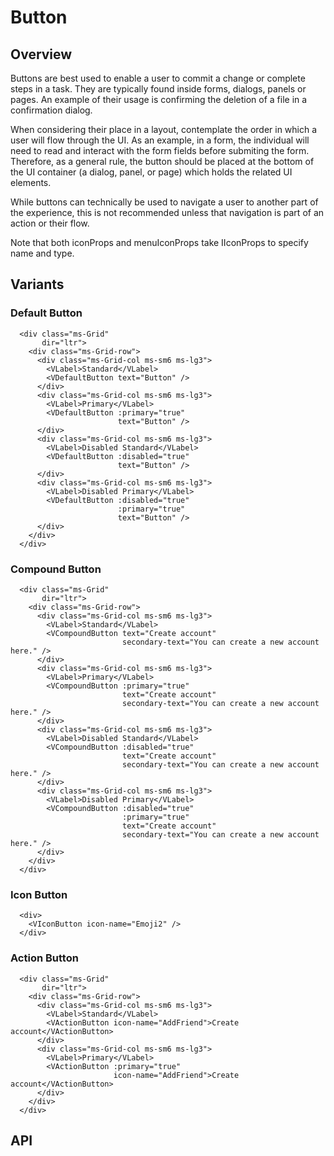 # Button

## Overview

Buttons are best used to enable a user to commit a change or complete steps in a
task. They are typically found inside forms, dialogs, panels or pages. An
example of their usage is confirming the deletion of a file in a confirmation
dialog.

When considering their place in a layout, contemplate the order in which a user
will flow through the UI. As an example, in a form, the individual will need to
read and interact with the form fields before submiting the form. Therefore, as
a general rule, the button should be placed at the bottom of the UI container (a
dialog, panel, or page) which holds the related UI elements.

While buttons can technically be used to navigate a user to another part of the
experience, this is not recommended unless that navigation is part of an action
or their flow.

Note that both iconProps and menuIconProps take IIconProps to specify name and
type.

## Variants

### Default Button

<basics-Button-DefaultButton />

```vue
  <div class="ms-Grid"
       dir="ltr">
    <div class="ms-Grid-row">
      <div class="ms-Grid-col ms-sm6 ms-lg3">
        <VLabel>Standard</VLabel>
        <VDefaultButton text="Button" />
      </div>
      <div class="ms-Grid-col ms-sm6 ms-lg3">
        <VLabel>Primary</VLabel>
        <VDefaultButton :primary="true"
                        text="Button" />
      </div>
      <div class="ms-Grid-col ms-sm6 ms-lg3">
        <VLabel>Disabled Standard</VLabel>
        <VDefaultButton :disabled="true"
                        text="Button" />
      </div>
      <div class="ms-Grid-col ms-sm6 ms-lg3">
        <VLabel>Disabled Primary</VLabel>
        <VDefaultButton :disabled="true"
                        :primary="true"
                        text="Button" />
      </div>
    </div>
  </div>
```

### Compound Button

<basics-Button-CompoundButton />

```vue
  <div class="ms-Grid"
       dir="ltr">
    <div class="ms-Grid-row">
      <div class="ms-Grid-col ms-sm6 ms-lg3">
        <VLabel>Standard</VLabel>
        <VCompoundButton text="Create account"
                         secondary-text="You can create a new account here." />
      </div>
      <div class="ms-Grid-col ms-sm6 ms-lg3">
        <VLabel>Primary</VLabel>
        <VCompoundButton :primary="true"
                         text="Create account"
                         secondary-text="You can create a new account here." />
      </div>
      <div class="ms-Grid-col ms-sm6 ms-lg3">
        <VLabel>Disabled Standard</VLabel>
        <VCompoundButton :disabled="true"
                         text="Create account"
                         secondary-text="You can create a new account here." />
      </div>
      <div class="ms-Grid-col ms-sm6 ms-lg3">
        <VLabel>Disabled Primary</VLabel>
        <VCompoundButton :disabled="true"
                         :primary="true"
                         text="Create account"
                         secondary-text="You can create a new account here." />
      </div>
    </div>
  </div>
```

### Icon Button

<basics-Button-IconButton />

```vue
  <div>
    <VIconButton icon-name="Emoji2" />
  </div>
```

### Action Button

<basics-Button-ActionButton />

```vue
  <div class="ms-Grid"
       dir="ltr">
    <div class="ms-Grid-row">
      <div class="ms-Grid-col ms-sm6 ms-lg3">
        <VLabel>Standard</VLabel>
        <VActionButton icon-name="AddFriend">Create account</VActionButton>
      </div>
      <div class="ms-Grid-col ms-sm6 ms-lg3">
        <VLabel>Primary</VLabel>
        <VActionButton :primary="true"
                       icon-name="AddFriend">Create account</VActionButton>
      </div>
    </div>
  </div>
```

## API

